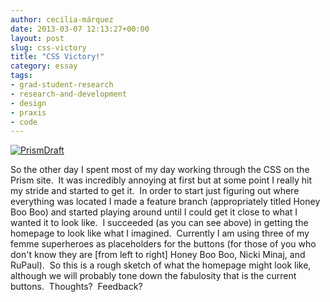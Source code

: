 ```yaml
---
author: cecilia-márquez
date: 2013-03-07 12:13:27+00:00
layout: post
slug: css-victory
title: "CSS Victory!"
category: essay
tags:
- grad-student-research
- research-and-development
- design
- praxis
- code
---
```


[![PrismDraft](http://static.scholarslab.org/wp-content/uploads/2013/03/PrismDraft-300x157.jpg)](http://static.scholarslab.org/wp-content/uploads/2013/03/PrismDraft.jpg)




So the other day I spent most of my day working through the CSS on the Prism site.  It was incredibly annoying at first but at some point I really hit my stride and started to get it.  In order to start just figuring out where everything was located I made a feature branch (appropriately titled Honey Boo Boo) and started playing around until I could get it close to what I wanted it to look like.  I succeeded (as you can see above) in getting the homepage to look like what I imagined.  Currently I am using three of my femme superheroes as placeholders for the buttons (for those of you who don't know they are [from left to right] Honey Boo Boo, Nicki Minaj, and RuPaul).  So this is a rough sketch of what the homepage might look like, although we will probably tone down the fabulosity that is the current buttons.  Thoughts?  Feedback?
